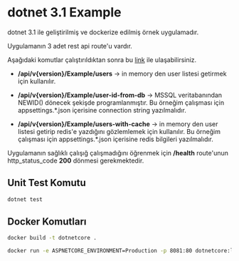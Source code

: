 # dotnet 3.1 Example

dotnet 3.1 ile geliştirilmiş ve dockerize edilmiş örnek uygulamadır.

Uygulamanın 3 adet rest api route'u vardır.

Aşağıdaki komutlar çalıştırıldıktan sonra bu [link](http://localhost:8081/swagger/index.html) ile ulaşabilirsiniz.

  - **/api/v{version}/Example/users** -> in memory den user listesi getirmek için kullanılır.
  
  - **/api/v{version}/Example/user-id-from-db** -> MSSQL veritabanından NEWID() dönecek şekişde programlanmıştır. Bu örneğim çalışması için appsettings.*.json içerisine connection string yazılmalıdır.
  
  - **/api/v{version}/Example/users-with-cache** -> in memory den user listesi getirip redis'e yazdığını gözlemlemek için kullanılır. Bu örneğim çalışması için appsettings.*.json içerisine redis bilgileri yazılmalıdır.

Uygulamanın sağlıklı çalışığ çalışmadığını öğrenmek için **/health** route'unun http_status_code **200** dönmesi gerekmektedir.

## Unit Test Komutu

```bash
dotnet test
```
## Docker Komutları

```bash
docker build -t dotnetcore .

docker run -e ASPNETCORE_ENVIRONMENT=Production -p 8081:80 dotnetcore:latest
```
